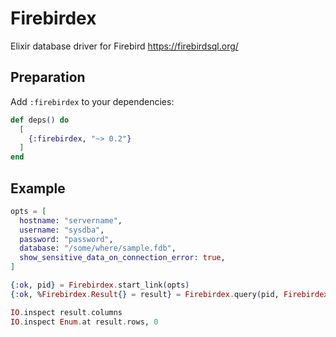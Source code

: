 # Firebirdex

Elixir database driver for Firebird https://firebirdsql.org/

## Preparation

Add `:firebirdex` to your dependencies:

```elixir
def deps() do
  [
    {:firebirdex, "~> 0.2"}
  ]
end
```

## Example

```elixir
opts = [
  hostname: "servername",
  username: "sysdba",
  password: "password",
  database: "/some/where/sample.fdb",
  show_sensitive_data_on_connection_error: true,
]

{:ok, pid} = Firebirdex.start_link(opts)
{:ok, %Firebirdex.Result{} = result} = Firebirdex.query(pid, Firebirdex.query("SELECT * FROM rdb$relations where rdb$system_flag = ?", [1]))

IO.inspect result.columns
IO.inspect Enum.at result.rows, 0
```
